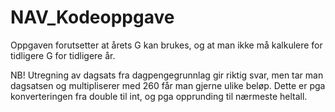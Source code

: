 # NAV_Kodeoppgave

Oppgaven forutsetter at årets G kan brukes, og at man ikke må kalkulere for tidligere G for tidligere år.

NB! Utregning av dagsats fra dagpengegrunnlag gir riktig svar, men tar man dagsatsen og multipliserer med 260 får man gjerne ulike beløp. Dette er pga konverteringen fra double til int, og pga opprunding til nærmeste heltall. 
